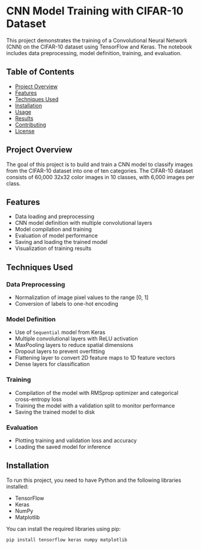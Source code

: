 # CNN Model Training with CIFAR-10 Dataset

This project demonstrates the training of a Convolutional Neural Network (CNN) on the CIFAR-10 dataset using TensorFlow and Keras. The notebook includes data preprocessing, model definition, training, and evaluation.

## Table of Contents
- [Project Overview](#project-overview)
- [Features](#features)
- [Techniques Used](#techniques-used)
- [Installation](#installation)
- [Usage](#usage)
- [Results](#results)
- [Contributing](#contributing)
- [License](#license)

## Project Overview

The goal of this project is to build and train a CNN model to classify images from the CIFAR-10 dataset into one of ten categories. The CIFAR-10 dataset consists of 60,000 32x32 color images in 10 classes, with 6,000 images per class.

## Features

- Data loading and preprocessing
- CNN model definition with multiple convolutional layers
- Model compilation and training
- Evaluation of model performance
- Saving and loading the trained model
- Visualization of training results

## Techniques Used

### Data Preprocessing

- Normalization of image pixel values to the range [0, 1]
- Conversion of labels to one-hot encoding

### Model Definition

- Use of `Sequential` model from Keras
- Multiple convolutional layers with ReLU activation
- MaxPooling layers to reduce spatial dimensions
- Dropout layers to prevent overfitting
- Flattening layer to convert 2D feature maps to 1D feature vectors
- Dense layers for classification

### Training

- Compilation of the model with RMSprop optimizer and categorical cross-entropy loss
- Training the model with a validation split to monitor performance
- Saving the trained model to disk

### Evaluation

- Plotting training and validation loss and accuracy
- Loading the saved model for inference

## Installation

To run this project, you need to have Python and the following libraries installed:

- TensorFlow
- Keras
- NumPy
- Matplotlib

You can install the required libraries using pip:

```bash
pip install tensorflow keras numpy matplotlib